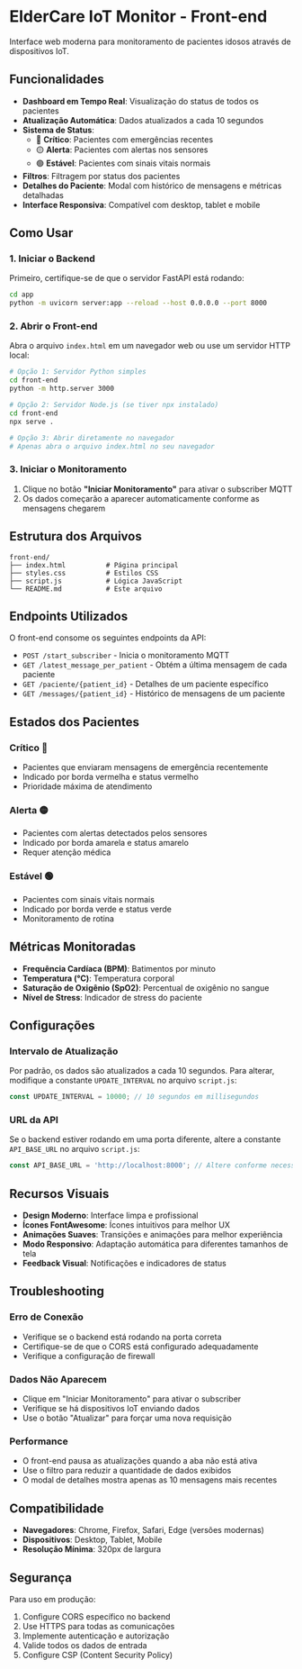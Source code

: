 # ElderCare IoT Monitor - Front-end

Interface web moderna para monitoramento de pacientes idosos através de dispositivos IoT.

## Funcionalidades

- **Dashboard em Tempo Real**: Visualização do status de todos os pacientes
- **Atualização Automática**: Dados atualizados a cada 10 segundos
- **Sistema de Status**: 
  - 🔴 **Crítico**: Pacientes com emergências recentes
  - 🟡 **Alerta**: Pacientes com alertas nos sensores
  - 🟢 **Estável**: Pacientes com sinais vitais normais
- **Filtros**: Filtragem por status dos pacientes
- **Detalhes do Paciente**: Modal com histórico de mensagens e métricas detalhadas
- **Interface Responsiva**: Compatível com desktop, tablet e mobile

## Como Usar

### 1. Iniciar o Backend

Primeiro, certifique-se de que o servidor FastAPI está rodando:

```bash
cd app
python -m uvicorn server:app --reload --host 0.0.0.0 --port 8000
```

### 2. Abrir o Front-end

Abra o arquivo `index.html` em um navegador web ou use um servidor HTTP local:

```bash
# Opção 1: Servidor Python simples
cd front-end
python -m http.server 3000

# Opção 2: Servidor Node.js (se tiver npx instalado)
cd front-end
npx serve .

# Opção 3: Abrir diretamente no navegador
# Apenas abra o arquivo index.html no seu navegador
```

### 3. Iniciar o Monitoramento

1. Clique no botão **"Iniciar Monitoramento"** para ativar o subscriber MQTT
2. Os dados começarão a aparecer automaticamente conforme as mensagens chegarem

## Estrutura dos Arquivos

```
front-end/
├── index.html          # Página principal
├── styles.css          # Estilos CSS
├── script.js           # Lógica JavaScript
└── README.md           # Este arquivo
```

## Endpoints Utilizados

O front-end consome os seguintes endpoints da API:

- `POST /start_subscriber` - Inicia o monitoramento MQTT
- `GET /latest_message_per_patient` - Obtém a última mensagem de cada paciente
- `GET /paciente/{patient_id}` - Detalhes de um paciente específico
- `GET /messages/{patient_id}` - Histórico de mensagens de um paciente

## Estados dos Pacientes

### Crítico 🔴
- Pacientes que enviaram mensagens de emergência recentemente
- Indicado por borda vermelha e status vermelho
- Prioridade máxima de atendimento

### Alerta 🟡  
- Pacientes com alertas detectados pelos sensores
- Indicado por borda amarela e status amarelo
- Requer atenção médica

### Estável 🟢
- Pacientes com sinais vitais normais
- Indicado por borda verde e status verde
- Monitoramento de rotina

## Métricas Monitoradas

- **Frequência Cardíaca (BPM)**: Batimentos por minuto
- **Temperatura (°C)**: Temperatura corporal
- **Saturação de Oxigênio (SpO2)**: Percentual de oxigênio no sangue
- **Nível de Stress**: Indicador de stress do paciente

## Configurações

### Intervalo de Atualização
Por padrão, os dados são atualizados a cada 10 segundos. Para alterar, modifique a constante `UPDATE_INTERVAL` no arquivo `script.js`:

```javascript
const UPDATE_INTERVAL = 10000; // 10 segundos em millisegundos
```

### URL da API
Se o backend estiver rodando em uma porta diferente, altere a constante `API_BASE_URL` no arquivo `script.js`:

```javascript
const API_BASE_URL = 'http://localhost:8000'; // Altere conforme necessário
```

## Recursos Visuais

- **Design Moderno**: Interface limpa e profissional
- **Ícones FontAwesome**: Ícones intuitivos para melhor UX
- **Animações Suaves**: Transições e animações para melhor experiência
- **Modo Responsivo**: Adaptação automática para diferentes tamanhos de tela
- **Feedback Visual**: Notificações e indicadores de status

## Troubleshooting

### Erro de Conexão
- Verifique se o backend está rodando na porta correta
- Certifique-se de que o CORS está configurado adequadamente
- Verifique a configuração de firewall

### Dados Não Aparecem
- Clique em "Iniciar Monitoramento" para ativar o subscriber
- Verifique se há dispositivos IoT enviando dados
- Use o botão "Atualizar" para forçar uma nova requisição

### Performance
- O front-end pausa as atualizações quando a aba não está ativa
- Use o filtro para reduzir a quantidade de dados exibidos
- O modal de detalhes mostra apenas as 10 mensagens mais recentes

## Compatibilidade

- **Navegadores**: Chrome, Firefox, Safari, Edge (versões modernas)
- **Dispositivos**: Desktop, Tablet, Mobile
- **Resolução Mínima**: 320px de largura

## Segurança

Para uso em produção:

1. Configure CORS específico no backend
2. Use HTTPS para todas as comunicações
3. Implemente autenticação e autorização
4. Valide todos os dados de entrada
5. Configure CSP (Content Security Policy)
